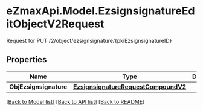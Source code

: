 # eZmaxApi.Model.EzsignsignatureEditObjectV2Request
Request for PUT /2/object/ezsignsignature/{pkiEzsignsignatureID}

## Properties

Name | Type | Description | Notes
------------ | ------------- | ------------- | -------------
**ObjEzsignsignature** | [**EzsignsignatureRequestCompoundV2**](EzsignsignatureRequestCompoundV2.md) |  | 

[[Back to Model list]](../README.md#documentation-for-models) [[Back to API list]](../README.md#documentation-for-api-endpoints) [[Back to README]](../README.md)

